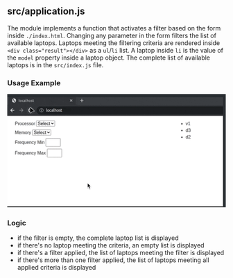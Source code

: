 ## src/application.js

The module implements a function that activates a filter based on the form inside  `./index.html`.
Changing any parameter in the form filters the list of available laptops.
Laptops meeting the filtering criteria are rendered inside  `<div class="result"></div>` as a `ul`/`li` list. A laptop inside `li` is the value of the `model` property inside a laptop object. 
The complete list of available laptops is in the `src/index.js` file.

### Usage Example

![usage example](resources/usage-example.gif)

### Logic

* if the filter is empty, the complete laptop list is displayed
* if there's no laptop meeting the criteria, an empty list is displayed
* if there's a filter applied, the list of laptops meeting the filter is displayed
* if there's more than one filter applied, the list of laptops meeting all applied criteria is displayed
